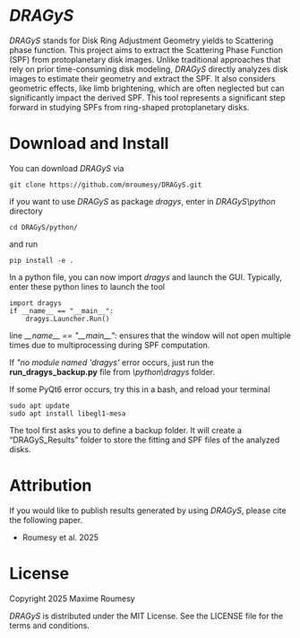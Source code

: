 
# *DRAGyS*

*DRAGyS* stands for Disk Ring Adjustment Geometry yields to Scattering phase function. This project aims to extract the Scattering Phase Function (SPF) from protoplanetary disk images. 
Unlike traditional approaches that rely on prior time-consuming disk modeling, *DRAGyS* directly analyzes disk images to estimate their geometry and extract the SPF. 
It also considers geometric effects, like limb brightening, which are often neglected but can significantly impact the derived SPF. This tool represents a significant step forward in studying SPFs from ring-shaped protoplanetary disks.

# Download and Install

You can download *DRAGyS* via

    git clone https://github.com/mroumesy/DRAGyS.git
if you want to use *DRAGyS* as package _dragys_, enter in _DRAGyS\python_ directory

    cd DRAGyS/python/
and run 

    pip install -e .
In a python file, you can now import _dragys_ and launch the GUI. Typically, enter these python lines to launch the tool

    import dragys
    if __name__ == "__main__":
        dragys.Launcher.Run()
line *\_\_name\_\_ == "\_\_main\_\_":* ensures that the window will not open multiple times due to multiprocessing during SPF computation.

If _"no module named 'dragys'_ error occurs, just run the **run_dragys_backup.py** file from _\python\dragys_ folder.

If some PyQt6 error occurs, try this in a bash, and reload your terminal

    sudo apt update
    sudo apt install libegl1-mesa



The tool first asks you to define a backup folder. It will create a “DRAGyS_Results” folder to store the fitting and SPF files of the analyzed disks.
# Attribution

If you would like to publish results generated by using *DRAGyS*, please cite the following paper.
 - Roumesy et al. 2025

# License
Copyright 2025 Maxime Roumesy

*DRAGyS* is distributed under the MIT License. See the LICENSE file for the terms and conditions.

